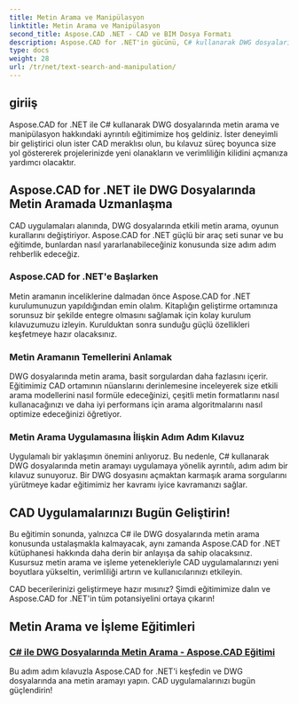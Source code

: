 ```yaml
---
title: Metin Arama ve Manipülasyon
linktitle: Metin Arama ve Manipülasyon
second_title: Aspose.CAD .NET - CAD ve BIM Dosya Formatı
description: Aspose.CAD for .NET'in gücünü, C# kullanarak DWG dosyalarında metin arama konusundaki eğitimlerimizle ortaya çıkarın. CAD becerilerinizi geliştirin ve uygulamalarınızı geliştirin.
type: docs
weight: 28
url: /tr/net/text-search-and-manipulation/
---
```


## giriiş

Aspose.CAD for .NET ile C# kullanarak DWG dosyalarında metin arama ve manipülasyon hakkındaki ayrıntılı eğitimimize hoş geldiniz. İster deneyimli bir geliştirici olun ister CAD meraklısı olun, bu kılavuz süreç boyunca size yol göstererek projelerinizde yeni olanakların ve verimliliğin kilidini açmanıza yardımcı olacaktır.

## Aspose.CAD for .NET ile DWG Dosyalarında Metin Aramada Uzmanlaşma

CAD uygulamaları alanında, DWG dosyalarında etkili metin arama, oyunun kurallarını değiştiriyor. Aspose.CAD for .NET güçlü bir araç seti sunar ve bu eğitimde, bunlardan nasıl yararlanabileceğiniz konusunda size adım adım rehberlik edeceğiz.

### Aspose.CAD for .NET'e Başlarken

Metin aramanın inceliklerine dalmadan önce Aspose.CAD for .NET kurulumunuzun yapıldığından emin olalım. Kitaplığın geliştirme ortamınıza sorunsuz bir şekilde entegre olmasını sağlamak için kolay kurulum kılavuzumuzu izleyin. Kurulduktan sonra sunduğu güçlü özellikleri keşfetmeye hazır olacaksınız.

### Metin Aramanın Temellerini Anlamak

DWG dosyalarında metin arama, basit sorgulardan daha fazlasını içerir. Eğitimimiz CAD ortamının nüanslarını derinlemesine inceleyerek size etkili arama modellerini nasıl formüle edeceğinizi, çeşitli metin formatlarını nasıl kullanacağınızı ve daha iyi performans için arama algoritmalarını nasıl optimize edeceğinizi öğretiyor.

### Metin Arama Uygulamasına İlişkin Adım Adım Kılavuz

Uygulamalı bir yaklaşımın önemini anlıyoruz. Bu nedenle, C# kullanarak DWG dosyalarında metin aramayı uygulamaya yönelik ayrıntılı, adım adım bir kılavuz sunuyoruz. Bir DWG dosyasını açmaktan karmaşık arama sorgularını yürütmeye kadar eğitimimiz her kavramı iyice kavramanızı sağlar. 

## CAD Uygulamalarınızı Bugün Geliştirin!

Bu eğitimin sonunda, yalnızca C# ile DWG dosyalarında metin arama konusunda ustalaşmakla kalmayacak, aynı zamanda Aspose.CAD for .NET kütüphanesi hakkında daha derin bir anlayışa da sahip olacaksınız. Kusursuz metin arama ve işleme yetenekleriyle CAD uygulamalarınızı yeni boyutlara yükseltin, verimliliği artırın ve kullanıcılarınızı etkileyin.

CAD becerilerinizi geliştirmeye hazır mısınız? Şimdi eğitimimize dalın ve Aspose.CAD for .NET'in tüm potansiyelini ortaya çıkarın!
## Metin Arama ve İşleme Eğitimleri
### [C# ile DWG Dosyalarında Metin Arama - Aspose.CAD Eğitimi](./searching-text-in-dwg-files/)
Bu adım adım kılavuzla Aspose.CAD for .NET'i keşfedin ve DWG dosyalarında ana metin aramayı yapın. CAD uygulamalarınızı bugün güçlendirin!